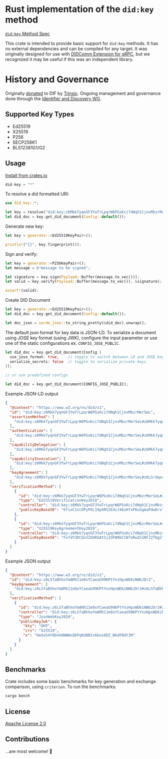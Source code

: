 # Rust implementation of the `did:key` method

[`did:key` Method Spec](https://w3c-ccg.github.io/did-method-key/)

This crate is intended to provide basic support for `did:key` methods. It has no external dependencies and can be compiled for any target.
It was originally designed for use with [DIDComm Extension for gRPC](https://github.com/trinsic-id/didcomm-extension-grpc), but we recognized it may be useful if this was an independent library.

# History and Governance

Originally [donated](https://medium.com/decentralized-identity/trinsic-donates-did-key-rs-to-i-d-wg-8a278f37bcd0) to DIF by [Trinsic](trinsic.id). Ongoing management and governance done through the [Identifier and Discovery WG](https://github.com/decentralized-identity/identifiers-discovery).

## Supported Key Types

- Ed25519
- X25519
- P256
- SECP256K1
- BLS12381G1/G2

## Usage

[Install from crates.io](https://crates.io/crates/did-key)

```rust
did-key = "*"
```

To resolve a did formatted URI:

```rust
use did_key::*;

let key = resolve("did:key:z6Mkk7yqnGF3YwTrLpqrW6PGsKci7dNqh1CjnvMbzrMerSeL").unwrap();
let did_doc = key.get_did_document(Config::default());

```

Generate new key:

```rust
let key = generate::<Ed25519KeyPair>();

println!("{}", key.fingerprint());
```

Sign and verify:

```rust
let key = generate::<P256KeyPair>();
let message = b"message to be signed";

let signature = key.sign(Payload::Buffer(message.to_vec()));
let valid = key.verify(Payload::Buffer(message.to_vec()), &signature);

assert!(valid);
```

Create DID Document

```rust
let key = generate::<Ed25519KeyPair>();
let did_doc = key.get_did_document(Config::default());

let doc_json = serde_json::to_string_pretty(&did_doc).unwrap();
```

The default json format for key data is JSON-LD. To serialize a document using JOSE key format (using JWK), configure the input
parameter or use one of the static configurations ex. `CONFIG_JOSE_PUBLIC`.

```rust
let did_doc = key.get_did_document(Config {
  use_jose_format: true,    // toggle to switch between LD and JOSE key format
  serialize_secrets: false  // toggle to serialize private keys
});

// or use predefined configs

let did_doc = key.get_did_document(CONFIG_JOSE_PUBLIC);
```

Example JSON-LD output

```json
{
  "@context": "https://www.w3.org/ns/did/v1",
  "id": "did:key:z6Mkk7yqnGF3YwTrLpqrW6PGsKci7dNqh1CjnvMbzrMerSeL",
  "assertionMethod": [
    "did:key:z6Mkk7yqnGF3YwTrLpqrW6PGsKci7dNqh1CjnvMbzrMerSeL#z6Mkk7yqnGF3YwTrLpqrW6PGsKci7dNqh1CjnvMbzrMerSeL"
  ],
  "authentication": [
    "did:key:z6Mkk7yqnGF3YwTrLpqrW6PGsKci7dNqh1CjnvMbzrMerSeL#z6Mkk7yqnGF3YwTrLpqrW6PGsKci7dNqh1CjnvMbzrMerSeL"
  ],
  "capabilityDelegation": [
    "did:key:z6Mkk7yqnGF3YwTrLpqrW6PGsKci7dNqh1CjnvMbzrMerSeL#z6Mkk7yqnGF3YwTrLpqrW6PGsKci7dNqh1CjnvMbzrMerSeL"
  ],
  "capabilityInvocation": [
    "did:key:z6Mkk7yqnGF3YwTrLpqrW6PGsKci7dNqh1CjnvMbzrMerSeL#z6Mkk7yqnGF3YwTrLpqrW6PGsKci7dNqh1CjnvMbzrMerSeL"
  ],
  "keyAgreement": [
    "did:key:z6Mkk7yqnGF3YwTrLpqrW6PGsKci7dNqh1CjnvMbzrMerSeL#z6LSrdqo4M24WRDJj1h2hXxgtDTyzjjKCiyapYVgrhwZAySn"
  ],
  "verificationMethod": [
    {
      "id": "did:key:z6Mkk7yqnGF3YwTrLpqrW6PGsKci7dNqh1CjnvMbzrMerSeL#z6Mkk7yqnGF3YwTrLpqrW6PGsKci7dNqh1CjnvMbzrMerSeL",
      "type": "Ed25519VerificationKey2018",
      "controller": "did:key:z6Mkk7yqnGF3YwTrLpqrW6PGsKci7dNqh1CjnvMbzrMerSeL",
      "publicKeyBase58": "6fioC1zcDPyPEL19pXRS2E4iJ46zH7xP6uSgAaPdwDrx"
    },
    {
      "id": "did:key:z6Mkk7yqnGF3YwTrLpqrW6PGsKci7dNqh1CjnvMbzrMerSeL#z6LSrdqo4M24WRDJj1h2hXxgtDTyzjjKCiyapYVgrhwZAySn",
      "type": "X25519KeyAgreementKey2019",
      "controller": "did:key:z6Mkk7yqnGF3YwTrLpqrW6PGsKci7dNqh1CjnvMbzrMerSeL",
      "publicKeyBase58": "FxfdY3DCQxVZddKGAtSjZdFW9bCCW7oRwZn1NFJ2Tbg2"
    }
  ]
}
```

Example JSON output

```json
{
  "@context": "https://www.w3.org/ns/did/v1",
  "id": "did:key:z6LSfaBhhoYmAMX11m9xYCaeaU99KPtYnzHpsWD6iNWbJDr2",
  "keyAgreement": [
    "did:key:z6LSfaBhhoYmAMX11m9xYCaeaU99KPtYnzHpsWD6iNWbJDr2#z6LSfaBhhoYmAMX11m9xYCaeaU99KPtYnzHpsWD6iNWbJDr2"
  ],
  "verificationMethod": [
    {
      "id": "did:key:z6LSfaBhhoYmAMX11m9xYCaeaU99KPtYnzHpsWD6iNWbJDr2#z6LSfaBhhoYmAMX11m9xYCaeaU99KPtYnzHpsWD6iNWbJDr2",
      "controller": "did:key:z6LSfaBhhoYmAMX11m9xYCaeaU99KPtYnzHpsWD6iNWbJDr2",
      "type": "JsonWebKey2020",
      "publicKeyJwk": {
        "kty": "OKP",
        "crv": "X25519",
        "x": "OeXe54Y0Dnk0WNWsQ6PqKUBB2x6bos0DZ_WkdFNdt3M"
      }
    }
  ]
}
```

## Benchmarks

Crate includes some basic benchmarks for key generation and exchange comparison, using `criterion`. To run the benchmarks:

```bash
cargo bench
```

## License

[Apache License 2.0](https://github.com/trinsic-id/did-key.rs/blob/main/LICENSE)

## Contributions

...are most welcome! 🙌
